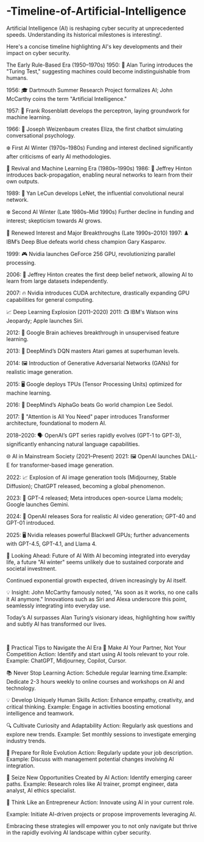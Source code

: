 # -Timeline-of-Artificial-Intelligence
Artificial Intelligence (AI) is reshaping cyber security at unprecedented speeds.  Understanding its historical milestones is interesting!.

Here's a concise timeline highlighting AI's key developments and their impact on cyber security.

The Early Rule-Based Era (1950–1970s)
1950: 🧠 Alan Turing introduces the "Turing Test," suggesting machines could become indistinguishable from humans.

1956: 🎓 Dartmouth Summer Research Project formalizes AI; John McCarthy coins the term "Artificial Intelligence."

1957: 🔢 Frank Rosenblatt develops the perceptron, laying groundwork for machine learning.

1966: 🤖 Joseph Weizenbaum creates Eliza, the first chatbot simulating conversational psychology.
​

❄️ First AI Winter (1970s–1980s)
Funding and interest declined significantly after criticisms of early AI methodologies.
​

🌱 Revival and Machine Learning Era (1980s–1990s)
1986: 🔄 Jeffrey Hinton introduces back-propagation, enabling neural networks to learn from their own outputs.

1989: 📸 Yan LeCun develops LeNet, the influential convolutional neural network.
​

❄️ Second AI Winter (Late 1980s–Mid 1990s)
Further decline in funding and interest; skepticism towards AI grows.
​

🚀 Renewed Interest and Major Breakthroughs (Late 1990s–2010)
1997: ♟️ IBM’s Deep Blue defeats world chess champion Gary Kasparov.

1999: 🎮 Nvidia launches GeForce 256 GPU, revolutionizing parallel processing.

2006: 🧬 Jeffrey Hinton creates the first deep belief network, allowing AI to learn from large datasets independently.

2007: 🔥 Nvidia introduces CUDA architecture, drastically expanding GPU capabilities for general computing.
​

📈 Deep Learning Explosion (2011–2020)
2011: 📺 IBM's Watson wins Jeopardy; Apple launches Siri.

2012: 🧠 Google Brain achieves breakthrough in unsupervised feature learning.

2013: 🎲 DeepMind’s DQN masters Atari games at superhuman levels.

2014: 🖼️ Introduction of Generative Adversarial Networks (GANs) for realistic image generation.

2015: 🖥️ Google deploys TPUs (Tensor Processing Units) optimized for machine learning.

2016: 🎯 DeepMind’s AlphaGo beats Go world champion Lee Sedol.

2017: 📖 "Attention is All You Need" paper introduces Transformer architecture, foundational to modern AI.

2018–2020: 🗣️ OpenAI’s GPT series rapidly evolves (GPT-1 to GPT-3), significantly enhancing natural language capabilities.
​

🌐 AI in Mainstream Society (2021–Present)
2021: 🖼️ OpenAI launches DALL-E for transformer-based image generation.

2022: 📈 Explosion of AI image generation tools (Midjourney, Stable Diffusion); ChatGPT released, becoming a global phenomenon.

2023: 🚀 GPT-4 released; Meta introduces open-source Llama models; Google launches Gemini.

2024: 🎥 OpenAI releases Sora for realistic AI video generation; GPT-40 and GPT-01 introduced.

2025: 🖥️ Nvidia releases powerful Blackwell GPUs; further advancements with GPT-4.5, GPT-4.1, and Llama 4.
​

🔮 Looking Ahead: Future of AI
With AI becoming integrated into everyday life, a future "AI winter" seems unlikely due to sustained corporate and societal investment.

Continued exponential growth expected, driven increasingly by AI itself.

💡 Insight: John McCarthy famously noted, "As soon as it works, no one calls it AI anymore." Innovations such as Siri and Alexa underscore this point, seamlessly integrating into everyday use.

Today’s AI surpasses Alan Turing’s visionary ideas, highlighting how swiftly and subtly AI has transformed our lives.

​

 🔧 Practical Tips to Navigate the AI Era
🤝 Make AI Your Partner, Not Your Competition
​Action: Identify and start using AI tools relevant to your role.
​Example: ChatGPT, Midjourney, Copilot, Cursor.

📚 Never Stop Learning
​Action: Schedule regular learning time.
​Example: Dedicate 2-3 hours weekly to online courses and workshops on AI and technology.

💡 Develop Uniquely Human Skills
​Action: Enhance empathy, creativity, and critical thinking.
​Example: Engage in activities boosting emotional intelligence and teamwork.

🔍 Cultivate Curiosity and Adaptability
​Action: Regularly ask questions and explore new trends.
​Example: Set monthly sessions to investigate emerging industry trends.

📝 Prepare for Role Evolution
​Action: Regularly update your job description.
​Example: Discuss with management potential changes involving AI integration.

🚪 Seize New Opportunities Created by AI
​Action: Identify emerging career paths.
​Example: Research roles like AI trainer, prompt engineer, data analyst, AI ethics specialist.

💼 Think Like an Entrepreneur
​Action: Innovate using AI in your current role.



​Example: Initiate AI-driven projects or propose improvements leveraging AI.

Embracing these strategies will empower you to not only navigate but thrive in the rapidly evolving AI landscape within cyber security.
